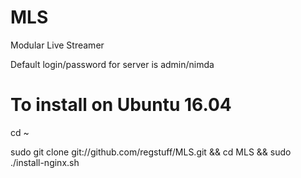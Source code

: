 # MLS
Modular Live Streamer

Default login/password for server is admin/nimda

# To install on Ubuntu 16.04
cd ~

sudo git clone git://github.com/regstuff/MLS.git && cd MLS && sudo ./install-nginx.sh
